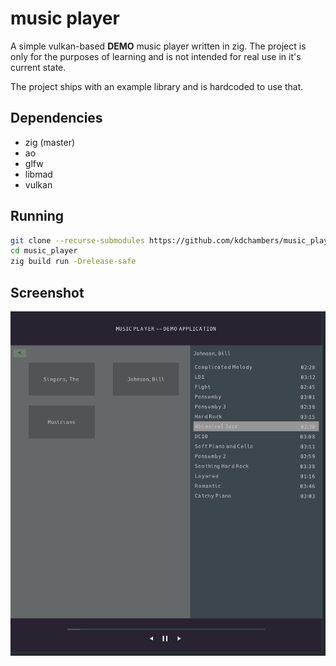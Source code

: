 # music player 

A simple vulkan-based **DEMO** music player written in zig. The project is only for the purposes of learning and is not intended for real use in it's current state.

The project ships with an example library and is hardcoded to use that.

## Dependencies

- zig (master)
- ao
- glfw
- libmad
- vulkan

## Running

```sh
git clone --recurse-submodules https://github.com/kdchambers/music_player
cd music_player
zig build run -Drelease-safe
```
## Screenshot

![alt text](assets/screenshots/active_track_mini_cropped.png?raw=true)